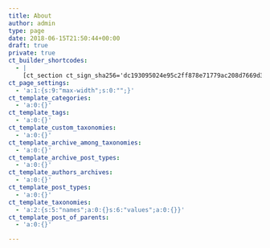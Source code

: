 ```yaml
---
title: About
author: admin
type: page
date: 2018-06-15T21:50:44+00:00
draft: true
private: true
ct_builder_shortcodes:
  - |
    [ct_section ct_sign_sha256='dc193095024e95c2ff878e71779ac208d7669d3385e4ce0b9a2ccd154ca021db' ct_options='{"ct_id":65,"ct_parent":0,"selector":"section-65-71","original":{"background-color":"#1c1c1c","container-padding-top-unit":"px","container-padding-bottom-unit":"px","flex-direction":"column","display":"flex","text-align":"center","align-items":"center","container-padding-right-unit":"px","container-padding-left-unit":"px"},"activeselector":false,"nicename":"Wine Hero","ct_category":"Heros & Titles"}'][ct_text_block ct_sign_sha256='e1b09242e0edf223dfe0a4946ec5de4b3f1652fe1206a57061f02bb682cf0fb2' ct_options='{"ct_id":75,"ct_parent":65,"selector":"text_block-75-71","original":{"margin-bottom":"6","margin-left":"20","margin-right":"20","color":"#b2b2b2"},"classes":{"0":"dentist-subheading"},"activeselector":false}']How we got<br>[/ct_text_block][ct_headline ct_sign_sha256='ba6f0c3d388b22fb9b38eb2610b442e4a46af6d9f1f7c2455091dee5e6546bf3' ct_options='{"ct_id":73,"ct_parent":65,"selector":"headline-73-71","original":{"margin-bottom":"60","margin-left":"20","margin-right":"20","tag":"h2","color":"#1e73be"},"classes":{"0":"dentist-heading-two"},"activeselector":false}']Our Name<br>[/ct_headline][ct_image ct_sign_sha256='c647bbd6d599b566245ee0be62422697fadadc857401575afb1ea05cac341bf5' ct_options='{"ct_id":84,"ct_parent":65,"selector":"image-84-71","original":{"src":"https://tangram.solutions/wp-content/uploads/2018/06/Tangram-Tall-Color-clear2.png","max-height-unit":"%","max-width":"50"},"activeselector":false}'][/ct_image][ct_text_block ct_sign_sha256='24fe9da2c5df32ceb668ed46fc69b14067082daab55343f5c01623d040ff3bce' ct_options='{"ct_id":68,"ct_parent":65,"selector":"text_block-68-71","classes":{"0":"winery-body-text"},"activeselector":false,"original":{"margin-left":"1","margin-right":"1","margin-left-unit":"em","margin-top-unit":"em","margin-right-unit":"em","margin-bottom-unit":"em","color":"#b2b2b2"}}']The tangram, a geometric puzzle originating from imperial China, comprises seven different shapes called “tans,” which can be formed into various configurations. In Chinese, the tangram is called “七巧板” (qīqiǎobǎn), literally meaning “seven skills board” in English.<br><br><br>Our firm is modeled after the tangram because we believe that individuals can bring together their unique creativity, skills, and talents to provide transformational and effective solutions to difficult problems.[/ct_text_block][/ct_section][ct_section ct_sign_sha256='ebfad570e086b68c1ca26f89d8f984ebff8b7239b018bd59fcdc4a4cb6733745' ct_options='{"ct_id":87,"ct_parent":0,"selector":"section-87-71","original":{"background-color":"#e5e5e5","container-padding-top-unit":"px","container-padding-bottom-unit":"px","flex-direction":"column","display":"flex","text-align":"center","align-items":"center","container-padding-right-unit":"px","container-padding-left-unit":"px"},"activeselector":false,"nicename":"Wine Hero","ct_category":"Heros & Titles"}'][ct_text_block ct_sign_sha256='421e36b34b4a59db639f0b999366faccb22bc8102341cbc929145721130778ba' ct_options='{"ct_id":88,"ct_parent":87,"selector":"text_block-88-71","original":{"margin-bottom":"6","margin-left":"20","margin-right":"20","color":"#444444"},"classes":{"0":"dentist-subheading"},"activeselector":false}']What we believe in<br>[/ct_text_block][ct_headline ct_sign_sha256='9437b13caf10a28dcc4225f7fc97d7d5293d22eb3b3f7646cf458f50e92fc545' ct_options='{"ct_id":89,"ct_parent":87,"selector":"headline-89-71","original":{"margin-bottom":"60","margin-left":"20","margin-right":"20","tag":"h2","color":"#1e73be"},"classes":{"0":"dentist-heading-two"},"activeselector":false}']Our Values<br>[/ct_headline][ct_image ct_sign_sha256='58ac1356aa3a16788cdda44a3e006cb05fb1feb8a0b98f451e376a2a013333e5' ct_options='{"ct_id":90,"ct_parent":87,"selector":"image-90-71","original":{"src":"https://tangram.solutions/wp-content/uploads/2018/06/Tangram-Rocket-e1529178396426.png","max-height-unit":"%","max-width":"10","width-unit":"%","width":"","height-unit":"%"},"activeselector":false}'][/ct_image][ct_text_block ct_sign_sha256='e073ae2e2b3ce0d9b935bd8ec346ffd331feddaa9f1177cdca7862d9fff2ee42' ct_options='{"ct_id":91,"ct_parent":87,"selector":"text_block-91-71","classes":{"0":"winery-body-text"},"activeselector":false,"original":{"margin-left":"1","margin-right":"1","margin-left-unit":"em","margin-top-unit":"em","margin-right-unit":"em","margin-bottom-unit":"em","color":"#000000","font-size-unit":"em","font-size":"1.5","margin-top":"1","margin-bottom":"1"}}']Excellence[/ct_text_block][ct_text_block ct_sign_sha256='15d1f95828e07607151dd428b3b58923328f82af117126249fc655d51e83fb42' ct_options='{"ct_id":94,"ct_parent":87,"selector":"text_block-94-71","classes":{"0":"winery-body-text"},"activeselector":false,"original":{"margin-left":"1","margin-right":"1","margin-left-unit":"em","margin-top-unit":"em","margin-right-unit":"em","margin-bottom-unit":"em","color":"#444444"}}']We operate with excellence. This means we aim high and do all we can with what we have to achieve our goals. We know that success is within reach when we press on and keep moving.[/ct_text_block][/ct_section][ct_section ct_sign_sha256='43d198ee835b9b0b1ddb526e79897ce6686b672ad9c3515e568ced527e44e803' ct_options='{"ct_id":95,"ct_parent":0,"selector":"section-95-71","original":{"background-color":"#ffffff","container-padding-top-unit":"px","container-padding-bottom-unit":"px","flex-direction":"column","display":"flex","text-align":"center","align-items":"center","container-padding-right-unit":"px","container-padding-left-unit":"px"},"activeselector":false,"nicename":"Wine Hero","ct_category":"Heros & Titles"}'][ct_image ct_sign_sha256='00bd78fada47295b5f8e90b352c40ff866ccb4f0b057cb765c8db160ea2705ec' ct_options='{"ct_id":98,"ct_parent":95,"selector":"image-98-71","original":{"src":"https://tangram.solutions/wp-content/uploads/2018/06/Tangram-Beacon.png","max-height-unit":"%","max-width":"10","width-unit":"%","width":"","height-unit":"%"},"activeselector":false}'][/ct_image][ct_text_block ct_sign_sha256='50293c6711394f39619937b82fcad3883878fb8bdb208efde87ad90d7192d228' ct_options='{"ct_id":99,"ct_parent":95,"selector":"text_block-99-71","classes":{"0":"winery-body-text"},"activeselector":false,"original":{"margin-left":"1","margin-right":"1","margin-left-unit":"em","margin-top-unit":"em","margin-right-unit":"em","margin-bottom-unit":"em","color":"#000000","font-size-unit":"em","font-size":"1.5","margin-top":"1","margin-bottom":"1"}}']Integrity[/ct_text_block][ct_text_block ct_sign_sha256='324a5954679184dd1e7a18d35c5cd0875b493a019d721790ac73ff78f07145c1' ct_options='{"ct_id":100,"ct_parent":95,"selector":"text_block-100-71","classes":{"0":"winery-body-text"},"activeselector":false,"original":{"margin-left":"1","margin-right":"1","margin-left-unit":"em","margin-top-unit":"em","margin-right-unit":"em","margin-bottom-unit":"em","color":"#444444"}}']We are authentic, trustworthy, and true. We say what we mean, and mean what we say; we hold ourselves to the highest principles to be the best we can be for our clients.[/ct_text_block][/ct_section]
ct_page_settings:
  - 'a:1:{s:9:"max-width";s:0:"";}'
ct_template_categories:
  - 'a:0:{}'
ct_template_tags:
  - 'a:0:{}'
ct_template_custom_taxonomies:
  - 'a:0:{}'
ct_template_archive_among_taxonomies:
  - 'a:0:{}'
ct_template_archive_post_types:
  - 'a:0:{}'
ct_template_authors_archives:
  - 'a:0:{}'
ct_template_post_types:
  - 'a:0:{}'
ct_template_taxonomies:
  - 'a:2:{s:5:"names";a:0:{}s:6:"values";a:0:{}}'
ct_template_post_of_parents:
  - 'a:0:{}'

---
```


